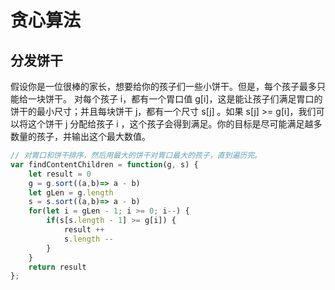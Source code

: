 # 贪心算法

## 分发饼干
假设你是一位很棒的家长，想要给你的孩子们一些小饼干。但是，每个孩子最多只能给一块饼干。
对每个孩子 i，都有一个胃口值 g[i]，这是能让孩子们满足胃口的饼干的最小尺寸；并且每块饼干 j，都有一个尺寸 s[j] 。如果 s[j] >= g[i]，我们可以将这个饼干 j 分配给孩子 i ，这个孩子会得到满足。你的目标是尽可能满足越多数量的孩子，并输出这个最大数值。

```js
// 对胃口和饼干排序，然后用最大的饼干对胃口最大的孩子，直到遍历完。
var findContentChildren = function(g, s) {
    let result = 0
    g = g.sort((a,b)=> a - b)
    let gLen = g.length
    s = s.sort((a,b)=> a - b)
    for(let i = gLen - 1; i >= 0; i--) {
        if(s[s.length - 1] >= g[i]) {
            result ++ 
            s.length --
        }
    }
    return result
};
```